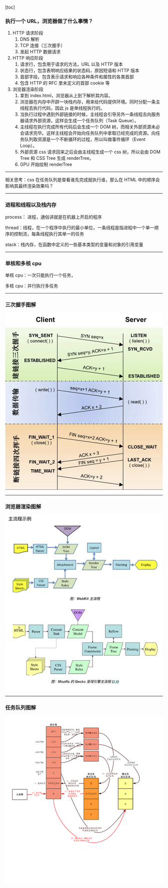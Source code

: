 [toc]

### 执行一个 URL，浏览器做了什么事情？

1. HTTP 请求阶段
    1. DNS 解析
    2. TCP 连接（三次握手）
    3. 发起 HTTP 数据请求
2. HTTP 响应阶段
    1. 请求行，包含用于请求的方法，URL 以及 HTTP 版本
    2. 状态行，包含表明响应结果的状态码，原因短语和 HTTP 版本
    3. 首部字段，包含表示请求和响应各种条件和属性的各类首部
    4. 包含 HTTP 的 RFC 里未定义的首部 cookie 等
3. 浏览器渲染阶段
    1. 拿到 index.html，浏览器从上到下解析其内容。
    2. 浏览器在内存中开辟一块栈内存，用来给代码提供环境。同时分配一条主线程去执行代码，因此 js 是单线程执行的。
    3. 当执行过程中遇到外部链接的时候，主线程会引导另外一条线程去向服务器请求外部资源，这样会生成一个任务队列（Task Queue）。
    4. 主线程在执行完成所有代码后会生成一个 DOM 树，而相关外部资源未必会请求完毕。这样主线程会开始向任务队列中拿取已经完成的资源。向任务队列取资源是一个不断循环的过程，所以叫做事件循环（Event Loop）。
    5. 外部资源 css 请求回来之后会由主线程生成一个 css 树，所以会由 DOM Tree 和 CSS Tree 生成 renderTree。
    6. GPU 开始绘制 renderTree

---

相关思考：css 在任务队列是查看谁先完成就执行谁，那么在 HTML 中的顺序会影响其最终渲染效果吗？

---

### 进程和线程以及栈内存

process： 进程，通俗讲就是在机器上开启的程序

thread：线程，在一个程序中执行的最小单位，一条线程是指进程中一个单一顺序的控制流，每条线程执行其单一的任务

stack：栈内存，在函数中定义的一些基本类型的变量和对象的引用变量

---

### 单核和多核 cpu

单核 cpu：一次只能执行一个任务，

多核 cpu：并行执行多任务

---

### 三次握手图解

![image](./images/http-connection.png)

---

### 浏览器渲染图解

![image](./images/render.png)

---

### 任务队列图解

![image](./images/event.png)
